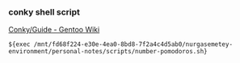 ###  conky shell script


[Conky/Guide - Gentoo Wiki](https://wiki.gentoo.org/wiki/Conky/Guide "Conky/Guide - Gentoo Wiki")


 

```
${exec /mnt/fd68f224-e30e-4ea0-8bd8-7f2a4c4d5ab0/nurgasemetey-environment/personal-notes/scripts/number-pomodoros.sh}
```
